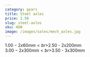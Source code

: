 ```yaml
---
category: gears
title: Steel axles
price: 2.50
slug: steel-axles
sku: HGW
image: /images/sales/mech_axles.jpg
---
```

$1.00 - 2x60mm
<br>$2.50 - 2x200mm
<br>$3.00 - 2x300mm
<br>$3.50 - 3x300mm
